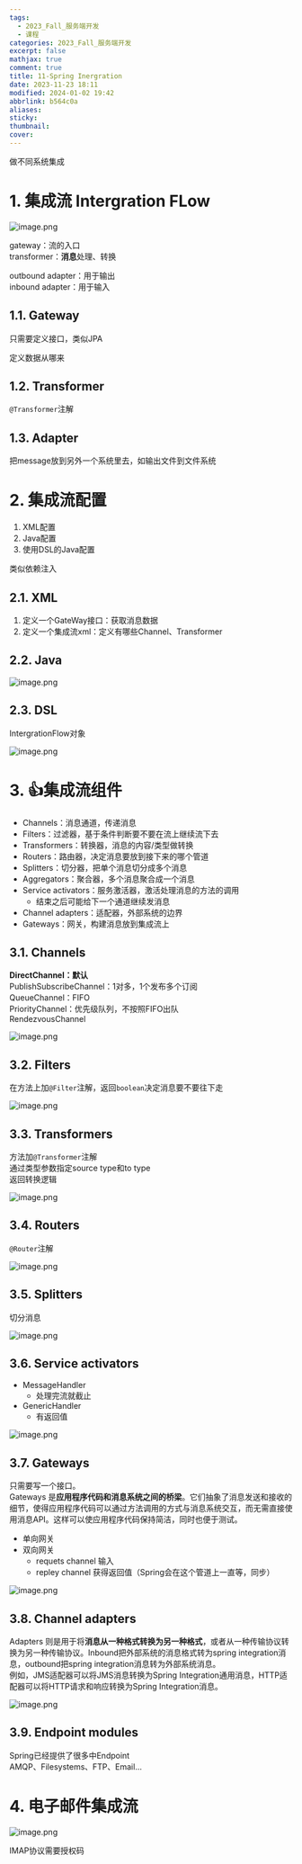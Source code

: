 ```yaml
---
tags:
  - 2023_Fall_服务端开发
  - 课程
categories: 2023_Fall_服务端开发
excerpt: false
mathjax: true
comment: true
title: 11-Spring Inergration
date: 2023-11-23 18:11
modified: 2024-01-02 19:42
abbrlink: b564c0a
aliases: 
sticky: 
thumbnail: 
cover:
---
```


做不同系统集成

# 1. 集成流 Intergration FLow

![image.png](https://chillcharlie-img.oss-cn-hangzhou.aliyuncs.com/image%2F2023%2F11%2F23%2F19-00-32-18ab4ec2735aac2ccea5b42e91078cdf-20231123190031-d3597c.png)

gateway：流的入口  
transformer：**消息**处理、转换

outbound adapter：用于输出  
inbound adapter：用于输入

## 1.1. Gateway

只需要定义接口，类似JPA

定义数据从哪来

## 1.2. Transformer

`@Transformer`注解

## 1.3. Adapter

把message放到另外一个系统里去，如输出文件到文件系统

# 2. 集成流配置

1. XML配置
2. Java配置
3. 使用DSL的Java配置

类似依赖注入

## 2.1. XML

1. 定义一个GateWay接口：获取消息数据
2. 定义一个集成流xml：定义有哪些Channel、Transformer

## 2.2. Java

![image.png](https://chillcharlie-img.oss-cn-hangzhou.aliyuncs.com/image%2F2023%2F11%2F23%2F19-37-20-5a24358a2e8ff6ef8db47e3bc36c8989-20231123193719-f55088.png)

## 2.3. DSL

IntergrationFlow对象

![image.png](https://chillcharlie-img.oss-cn-hangzhou.aliyuncs.com/image%2F2023%2F11%2F23%2F19-40-43-b0218d8cb35748ff7d09c2f2e8d81d41-20231123194042-b1beb5.png)

# 3. 👍集成流组件

- Channels：消息通道，传递消息
- Filters：过滤器，基于条件判断要不要在流上继续流下去
- Transformers：转换器，消息的内容/类型做转换
- Routers：路由器，决定消息要放到接下来的哪个管道
- Splitters：切分器，把单个消息切分成多个消息
- Aggregators：聚合器，多个消息聚合成一个消息
- Service activators：服务激活器，激活处理消息的方法的调用
	- 结束之后可能给下一个通道继续发消息
- Channel adapters：适配器，外部系统的边界
- Gateways：网关，构建消息放到集成流上

## 3.1. Channels

**DirectChannel：默认**  
PublishSubscribeChannel：1对多，1个发布多个订阅  
QueueChannel：FIFO  
PriorityChannel：优先级队列，不按照FIFO出队  
RendezvousChannel

![image.png](https://chillcharlie-img.oss-cn-hangzhou.aliyuncs.com/image%2F2023%2F11%2F23%2F19-52-20-550033b89ec4a7f0e1abf90cf2d6decf-20231123195220-2e4b63.png)

## 3.2. Filters

在方法上加`@Filter`注解，返回`boolean`决定消息要不要往下走

![image.png](https://chillcharlie-img.oss-cn-hangzhou.aliyuncs.com/image%2F2023%2F11%2F23%2F19-53-49-31d3375a6337ac01c8edbbf4f9089194-20231123195348-52eb90.png)

## 3.3. Transformers

方法加`@Transformer`注解  
通过类型参数指定source type和to type  
返回转换逻辑

![image.png](https://chillcharlie-img.oss-cn-hangzhou.aliyuncs.com/image%2F2023%2F11%2F23%2F19-55-28-8a87e0604e93c520bf876d1a6a585d58-20231123195527-beae6b.png)

## 3.4. Routers

`@Router`注解

![image.png](https://chillcharlie-img.oss-cn-hangzhou.aliyuncs.com/image%2F2023%2F11%2F23%2F19-56-06-37f0c1b140d7b9dd709f1b71cc8c2a80-20231123195605-a9b7af.png)

## 3.5. Splitters

切分消息

![image.png](https://chillcharlie-img.oss-cn-hangzhou.aliyuncs.com/image%2F2023%2F11%2F23%2F19-59-15-e9e403edfab61e437342fa71836a8113-20231123195914-c81166.png)

## 3.6. Service activators

- MessageHandler
	- 处理完流就截止
- GenericHandler
	- 有返回值

![image.png](https://chillcharlie-img.oss-cn-hangzhou.aliyuncs.com/image%2F2023%2F11%2F23%2F20-08-05-a5083f9ec2d27fb4eca0fffa5635e15a-20231123200804-89e408.png)

## 3.7. Gateways

只需要写一个接口。  
Gateways 是**应用程序代码和消息系统之间的桥梁**。它们抽象了消息发送和接收的细节，使得应用程序代码可以通过方法调用的方式与消息系统交互，而无需直接使用消息API。这样可以使应用程序代码保持简洁，同时也便于测试。

- 单向网关
- 双向网关
	- requets channel 输入
	- repley channel 获得返回值（Spring会在这个管道上一直等，同步）

![image.png](https://chillcharlie-img.oss-cn-hangzhou.aliyuncs.com/image%2F2023%2F11%2F23%2F20-12-01-e1f7a60e7156af19a94a54aaa98aec8c-20231123201200-615caa.png)

## 3.8. Channel adapters

Adapters 则是用于将**消息从一种格式转换为另一种格式**，或者从一种传输协议转换为另一种传输协议。Inbound把外部系统的消息格式转为spring integration消息，outbound把spring integration消息转为外部系统消息。  
例如，JMS适配器可以将JMS消息转换为Spring Integration通用消息，HTTP适配器可以将HTTP请求和响应转换为Spring Integration消息。

![image.png](https://chillcharlie-img.oss-cn-hangzhou.aliyuncs.com/image%2F2023%2F11%2F23%2F20-14-53-3423606ae480b57609abc38987c77384-20231123201453-e17b91.png)

## 3.9. Endpoint modules

Spring已经提供了很多中Endpoint  
AMQP、Filesystems、FTP、Email...

# 4. 电子邮件集成流

![image.png](https://chillcharlie-img.oss-cn-hangzhou.aliyuncs.com/image%2F2023%2F11%2F23%2F21-08-14-37a3cf11926c438aa0ff8c40edb1591f-20231123210813-33a283.png)

IMAP协议需要授权码